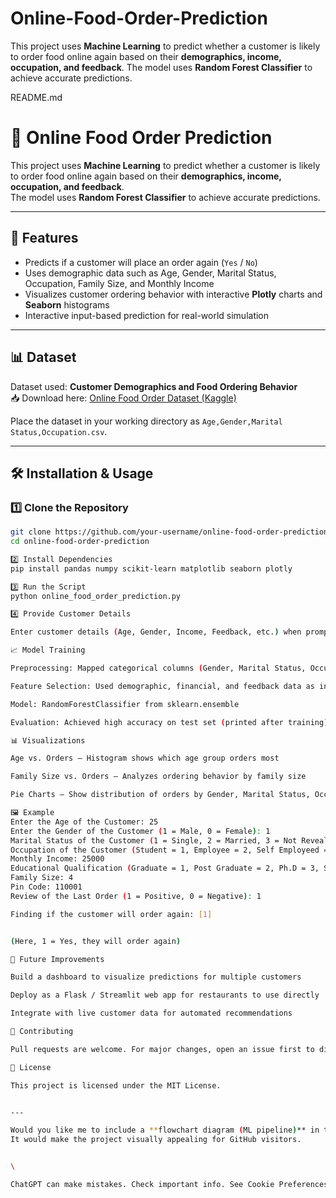 # Online-Food-Order-Prediction
This project uses **Machine Learning** to predict whether a customer is likely to order food online again based on their **demographics, income, occupation, and feedback**.   The model uses **Random Forest Classifier** to achieve accurate predictions.



README.md
# 🍔 Online Food Order Prediction

This project uses **Machine Learning** to predict whether a customer is likely to order food online again based on their **demographics, income, occupation, and feedback**.  
The model uses **Random Forest Classifier** to achieve accurate predictions.

---

## 📌 Features
- Predicts if a customer will place an order again (`Yes` / `No`)
- Uses demographic data such as Age, Gender, Marital Status, Occupation, Family Size, and Monthly Income
- Visualizes customer ordering behavior with interactive **Plotly** charts and **Seaborn** histograms
- Interactive input-based prediction for real-world simulation

---

## 📊 Dataset
Dataset used: **Customer Demographics and Food Ordering Behavior**  
📥 Download here: [Online Food Order Dataset (Kaggle)](https://www.kaggle.com/datasets/benroshan/factors-affecting-online-food-delivery)

Place the dataset in your working directory as `Age,Gender,Marital Status,Occupation.csv`.

---

## 🛠️ Installation & Usage

### 1️⃣ Clone the Repository
```bash
git clone https://github.com/your-username/online-food-order-prediction.git
cd online-food-order-prediction

2️⃣ Install Dependencies
pip install pandas numpy scikit-learn matplotlib seaborn plotly

3️⃣ Run the Script
python online_food_order_prediction.py

4️⃣ Provide Customer Details

Enter customer details (Age, Gender, Income, Feedback, etc.) when prompted, and the model will predict if they are likely to order again.

📈 Model Training

Preprocessing: Mapped categorical columns (Gender, Marital Status, Occupation, Feedback) to numerical values

Feature Selection: Used demographic, financial, and feedback data as input features

Model: RandomForestClassifier from sklearn.ensemble

Evaluation: Achieved high accuracy on test set (printed after training)

📊 Visualizations

Age vs. Orders – Histogram shows which age group orders most

Family Size vs. Orders – Analyzes ordering behavior by family size

Pie Charts – Show distribution of orders by Gender, Marital Status, Occupation, and Income level

🖼 Example
Enter the Age of the Customer: 25
Enter the Gender of the Customer (1 = Male, 0 = Female): 1
Marital Status of the Customer (1 = Single, 2 = Married, 3 = Not Revealed): 1
Occupation of the Customer (Student = 1, Employee = 2, Self Employeed = 3, House wife = 4): 2
Monthly Income: 25000
Educational Qualification (Graduate = 1, Post Graduate = 2, Ph.D = 3, School = 4, Uneducated = 5): 1
Family Size: 4
Pin Code: 110001
Review of the Last Order (1 = Positive, 0 = Negative): 1

Finding if the customer will order again: [1]


(Here, 1 = Yes, they will order again)

🔮 Future Improvements

Build a dashboard to visualize predictions for multiple customers

Deploy as a Flask / Streamlit web app for restaurants to use directly

Integrate with live customer data for automated recommendations

🤝 Contributing

Pull requests are welcome. For major changes, open an issue first to discuss your ideas.

📜 License

This project is licensed under the MIT License.


---

Would you like me to include a **flowchart diagram (ML pipeline)** in the README (Data → Preprocessing → RandomForest → Prediction)?  
It would make the project visually appealing for GitHub visitors.


\

ChatGPT can make mistakes. Check important info. See Cookie Preferences.
